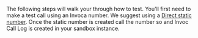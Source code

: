 The following steps will walk your through how to test. You'll first need to make a test call using an Invoca number. We suggest using a [Direct static number](https://community.invoca.com/t5/skill-builder-videos/provisioning-a-direct-static-promo-number/ta-p/2338). Once the static number is created call the number so and Invoc Call Log is created in your sandbox instance. 